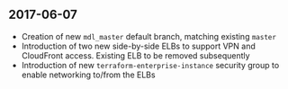## 2017-06-07

  * Creation of new `mdl_master` default branch, matching existing `master`
  * Introduction of two new side-by-side ELBs to support VPN and CloudFront
    access. Existing ELB to be removed subsequently
  * Introduction of new `terraform-enterprise-instance` security group to
    enable networking to/from the ELBs